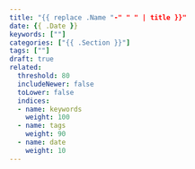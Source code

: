 ```yaml
---
title: "{{ replace .Name "-" " " | title }}"
date: {{ .Date }}
keywords: [""]
categories: ["{{ .Section }}"]
tags: [""]
draft: true
related:
  threshold: 80
  includeNewer: false
  toLower: false
  indices:
  - name: keywords
    weight: 100
  - name: tags
    weight: 90
  - name: date
    weight: 10
---
```


